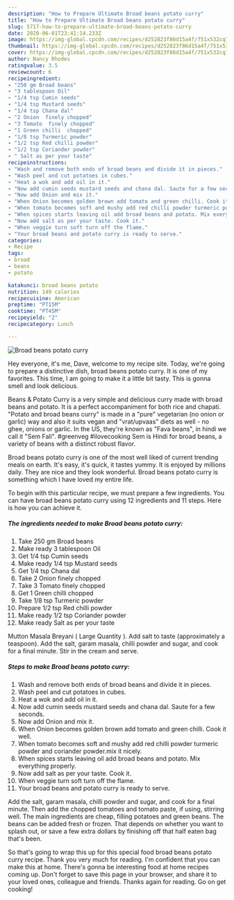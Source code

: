 ```yaml
---
description: "How to Prepare Ultimate Broad beans potato curry"
title: "How to Prepare Ultimate Broad beans potato curry"
slug: 5717-how-to-prepare-ultimate-broad-beans-potato-curry
date: 2020-06-01T23:41:14.233Z
image: https://img-global.cpcdn.com/recipes/d252823f86d15a4f/751x532cq70/broad-beans-potato-curry-recipe-main-photo.jpg
thumbnail: https://img-global.cpcdn.com/recipes/d252823f86d15a4f/751x532cq70/broad-beans-potato-curry-recipe-main-photo.jpg
cover: https://img-global.cpcdn.com/recipes/d252823f86d15a4f/751x532cq70/broad-beans-potato-curry-recipe-main-photo.jpg
author: Nancy Rhodes
ratingvalue: 3.5
reviewcount: 6
recipeingredient:
- "250 gm Broad beans"
- "3 tablespoon Oil"
- "1/4 tsp Cumin seeds"
- "1/4 tsp Mustard seeds"
- "1/4 tsp Chana dal"
- "2 Onion  finely chopped"
- "3 Tomato  finely chopped"
- "1 Green chilli  chopped"
- "1/8 tsp Turmeric powder"
- "1/2 tsp Red chilli powder"
- "1/2 tsp Coriander powder"
- " Salt as per your taste"
recipeinstructions:
- "Wash and remove both ends of broad beans and divide it in pieces."
- "Wash peel and cut potatoes in cubes."
- "Heat a wok and add oil in it."
- "Now add cumin seeds mustard seeds and chana dal. Saute for a few seconds."
- "Now add Onion and mix it."
- "When Onion becomes golden brown add tomato and green chilli. Cook it well."
- "When tomato becomes soft and mushy add red chilli powder turmeric powder and coriander powder.mix it nicely."
- "When spices starts leaving oil add broad beans and potato. Mix everything properly."
- "Now add salt as per your taste. Cook it."
- "When veggie turn soft turn off the flame."
- "Your broad beans and potato curry is ready to serve."
categories:
- Recipe
tags:
- broad
- beans
- potato

katakunci: broad beans potato 
nutrition: 149 calories
recipecuisine: American
preptime: "PT15M"
cooktime: "PT45M"
recipeyield: "2"
recipecategory: Lunch

---
```



![Broad beans potato curry](https://img-global.cpcdn.com/recipes/d252823f86d15a4f/751x532cq70/broad-beans-potato-curry-recipe-main-photo.jpg)

Hey everyone, it's me, Dave, welcome to my recipe site. Today, we're going to prepare a distinctive dish, broad beans potato curry. It is one of my favorites. This time, I am going to make it a little bit tasty. This is gonna smell and look delicious.

Beans &amp; Potato Curry is a very simple and delicious curry made with broad beans and potato. It is a perfect accompaniment for both rice and chapati. &#34;Potato and broad beans curry&#34; is made in a &#34;pure&#34; vegetarian (no onion or garlic) way and also it suits vegan and &#34;vrat/upvaas&#34; diets as well - no ghee, onions or garlic. In the US, they&#39;re known as &#34;Fava beans&#34;, in hindi we call it &#34;Sem Fali&#34;. #greenveg #ilovecooking Sem is Hindi for broad beans, a variety of beans with a distinct robust flavor.

Broad beans potato curry is one of the most well liked of current trending meals on earth. It's easy, it's quick, it tastes yummy. It is enjoyed by millions daily. They are nice and they look wonderful. Broad beans potato curry is something which I have loved my entire life.


To begin with this particular recipe, we must prepare a few ingredients. You can have broad beans potato curry using 12 ingredients and 11 steps. Here is how you can achieve it.

<!--inarticleads1-->

##### The ingredients needed to make Broad beans potato curry:

1. Take 250 gm Broad beans
1. Make ready 3 tablespoon Oil
1. Get 1/4 tsp Cumin seeds
1. Make ready 1/4 tsp Mustard seeds
1. Get 1/4 tsp Chana dal
1. Take 2 Onion  finely chopped
1. Take 3 Tomato  finely chopped
1. Get 1 Green chilli  chopped
1. Take 1/8 tsp Turmeric powder
1. Prepare 1/2 tsp Red chilli powder
1. Make ready 1/2 tsp Coriander powder
1. Make ready  Salt as per your taste


Mutton Masala Breyani ( Large Quantity ). Add salt to taste (approximately a teaspoon). Add the salt, garam masala, chilli powder and sugar, and cook for a final minute. Stir in the cream and serve. 

<!--inarticleads2-->

##### Steps to make Broad beans potato curry:

1. Wash and remove both ends of broad beans and divide it in pieces.
1. Wash peel and cut potatoes in cubes.
1. Heat a wok and add oil in it.
1. Now add cumin seeds mustard seeds and chana dal. Saute for a few seconds.
1. Now add Onion and mix it.
1. When Onion becomes golden brown add tomato and green chilli. Cook it well.
1. When tomato becomes soft and mushy add red chilli powder turmeric powder and coriander powder.mix it nicely.
1. When spices starts leaving oil add broad beans and potato. Mix everything properly.
1. Now add salt as per your taste. Cook it.
1. When veggie turn soft turn off the flame.
1. Your broad beans and potato curry is ready to serve.


Add the salt, garam masala, chilli powder and sugar, and cook for a final minute. Then add the chopped tomatoes and tomato paste, if using, stirring well. The main ingredients are cheap, filling potatoes and green beans. The beans can be added fresh or frozen. That depends on whether you want to splash out, or save a few extra dollars by finishing off that half eaten bag that&#39;s been. 

So that's going to wrap this up for this special food broad beans potato curry recipe. Thank you very much for reading. I'm confident that you can make this at home. There's gonna be interesting food at home recipes coming up. Don't forget to save this page in your browser, and share it to your loved ones, colleague and friends. Thanks again for reading. Go on get cooking!
